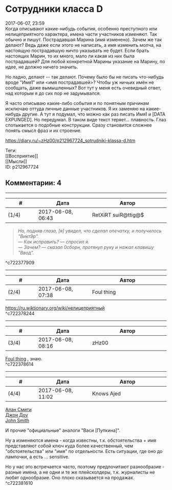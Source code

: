Сотрудники класса D
===================

  
2017-06-07, 23:59  
 Когда описывают какие-нибудь события, особенно преступного или нелицеприятного характера, имена части участников изменяют. Так обычно и пишут. Пострадавшая Марина (имя изменено). Зачем же так делают? Ведь даже если этого не написать, а имя изменить молча, на настоящую пострадавшую ничто указывать не будет. Если брать настоящих Марин, то их много, мало ли какая из них была пострадавшей? Для любой конкретной Марины указание на Марину, по идее, не должно ничего значить.   
   
 Но ладно, делают -- так делают. Почему было бы не писать что-нибудь вроде "Имя1" или <имя пострадавшей>? Чтобы уж ничьих имён не сообщать, даже вымышленных? Вот тут у меня есть очевидный ответ, над которым я до сих пор не задумывался.   
   
 Я часто описываю какие-либо события и по понятным причинам исключаю оттуда личные данные участников. Я их заменяю на какие-нибудь другие. А тут я подумал, что можно как раз писать Имя1 и [DATA EXPUNGED]. Но передумал. В таком виде текст теряет... плавность. Глаз спотыкается о подобные конструкции. Сразу становится сложнее понять смысл фраз и их строение.   
  
<https://diary.ru/~zHz00/p212967724_sotrudniki-klassa-d.htm>  
  
Теги:  
[[Восприятие]]  
[[Мысли]]  
ID: p212967724  


Комментарии: 4
--------------

  


---



|         #         |              Дата              |                     Автор                     |           ID           |
| --- | --- | --- | --- |
| (1/4) | 2017-06-08, 06:43 | RetXiRT suiR@ttig@$ | c722377909 |

  
 
>   *Но, подняв глаза, [я] увидел, что сделал опечатку, и получилось "Викт9р".   
>  — Как исправить? — спросил я.   
>  — 3ачем? — сказал 0сборн, протянул руку и нажал клавишу "Ввод".*  

   
 ^c722377909

---



|         #         |              Дата              |                     Автор                     |           ID           |
| --- | --- | --- | --- |
| (2/4) | 2017-06-08, 07:38 | Foul thing | c722378244 |

  
 <https://ru.wiktionary.org/wiki/нелицеприятный>   
 ^c722378244

---



|         #         |              Дата              |                     Автор                     |           ID           |
| --- | --- | --- | --- |
| (3/4) | 2017-06-08, 08:16 | zHz00 | c722378614 |

  
  [Foul thing](http://foulthing.diary.ru "Temporary Internet Flies")  , знаю.   
 ^c722378614

---



|         #         |              Дата              |                     Автор                     |           ID           |
| --- | --- | --- | --- |
| (4/4) | 2017-06-08, 11:02 | Knows Ajed | c722381610 |

  
  [Алан Смити](https://ru.wikipedia.org/wiki/%D0%90%D0%BB%D0%B0%D0%BD_%D0%A1%D0%BC%D0%B8%D1%82%D0%B8)    
  [Джон Доу](https://ru.wikipedia.org/wiki/%D0%94%D0%B6%D0%BE%D0%BD_%D0%94%D0%BE%D1%83)    
  [John Smith](https://en.wikipedia.org/wiki/John_Smith)    
   
 И прочие "официальные" аналоги "Васи [Пупкина]".   
   
 Ну а изменяются имена - когда известны, т.к. обстоятельства + имя представляют собой ключ куда более качественный, чем "обстоятельства" или "имя" по отдельности. Есть ситуации, где оно до лампочки, а есть ... sensitive.   
   
 Но у нас это встречается часто, поэтому предпочитают разнообразие - разные имена, а не одни и те же плейсхолдеры, т.к. журналисты не любят однообразие. Оно плохо сказывается на продажах.   
 ^c722381610